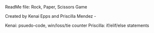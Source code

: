 ReadMe file: Rock, Paper, Scissors Game

Created by Kenai Epps and Priscilla Mendez - 

Kenai: psuedo-code, win/loss/tie counter
Priscilla: if/elif/else statements
